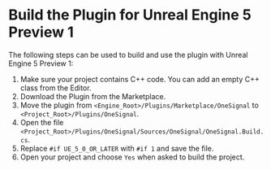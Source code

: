 # Build the Plugin for Unreal Engine 5 Preview 1

The following steps can be used to build and use the plugin with Unreal Engine 5 Preview 1:

1. Make sure your project contains C++ code. You can add an empty C++ class from the Editor.
1. Download the Plugin from the Marketplace.
2. Move the plugin from `<Engine_Root>/Plugins/Marketplace/OneSignal` to `<Project_Root>/Plugins/OneSignal`.
3. Open the file `<Project_Root>/Plugins/OneSignal/Sources/OneSignal/OneSignal.Build.cs`.
4. Replace `#if UE_5_0_OR_LATER` with `#if 1` and save the file.
5. Open your project and choose `Yes` when asked to build the project.
